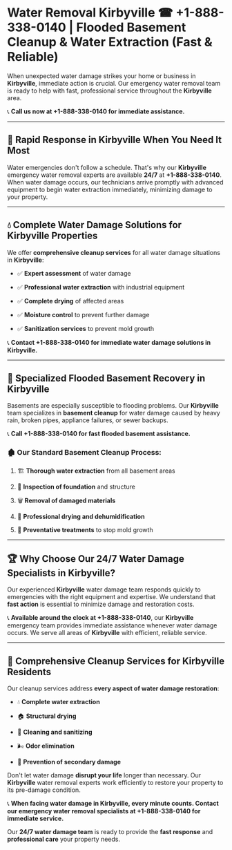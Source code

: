 # Water Removal Kirbyville ☎ +1-888-338-0140 | Flooded Basement Cleanup & Water Extraction (Fast & Reliable)

When unexpected water damage strikes your home or business in **Kirbyville**, immediate action is crucial. Our emergency water removal team is ready to help with fast, professional service throughout the **Kirbyville** area. 

📞 **Call us now at +1-888-338-0140 for immediate assistance.**
---
## 🚀 Rapid Response in Kirbyville When You Need It Most
Water emergencies don't follow a schedule. That's why our **Kirbyville** emergency water removal experts are available **24/7** at **+1-888-338-0140**. When water damage occurs, our technicians arrive promptly with advanced equipment to begin water extraction immediately, minimizing damage to your property.
---
## 💧 Complete Water Damage Solutions for Kirbyville Properties
We offer **comprehensive cleanup services** for all water damage situations in **Kirbyville**:
- ✅ **Expert assessment** of water damage  
- ✅ **Professional water extraction** with industrial equipment  
- ✅ **Complete drying** of affected areas  
- ✅ **Moisture control** to prevent further damage  
- ✅ **Sanitization services** to prevent mold growth  
📞 **Contact +1-888-338-0140 for immediate water damage solutions in Kirbyville.**
---
## 🌊 Specialized Flooded Basement Recovery in Kirbyville
Basements are especially susceptible to flooding problems. Our **Kirbyville** team specializes in **basement cleanup** for water damage caused by heavy rain, broken pipes, appliance failures, or sewer backups. 
📞 **Call +1-888-338-0140 for fast flooded basement assistance.**
### 🏚️ Our Standard Basement Cleanup Process:
1. 🏗️ **Thorough water extraction** from all basement areas  
2. 🔎 **Inspection of foundation** and structure  
3. 🗑️ **Removal of damaged materials**  
4. 💨 **Professional drying and dehumidification**  
5. 🚫 **Preventative treatments** to stop mold growth  
---
## 🏆 Why Choose Our 24/7 Water Damage Specialists in Kirbyville?
Our experienced **Kirbyville** water damage team responds quickly to emergencies with the right equipment and expertise. We understand that **fast action** is essential to minimize damage and restoration costs.
📞 **Available around the clock at +1-888-338-0140**, our **Kirbyville** emergency team provides immediate assistance whenever water damage occurs. We serve all areas of **Kirbyville** with efficient, reliable service.
---
## 🧹 Comprehensive Cleanup Services for Kirbyville Residents
Our cleanup services address **every aspect of water damage restoration**:
- 💧 **Complete water extraction**  
- 🏠 **Structural drying**  
- 🧼 **Cleaning and sanitizing**  
- 🌬️ **Odor elimination**  
- 🚫 **Prevention of secondary damage**  
Don't let water damage **disrupt your life** longer than necessary. Our **Kirbyville** water removal experts work efficiently to restore your property to its pre-damage condition.
📞 **When facing water damage in Kirbyville, every minute counts. Contact our emergency water removal specialists at +1-888-338-0140 for immediate service.**
Our **24/7 water damage team** is ready to provide the **fast response** and **professional care** your property needs.
